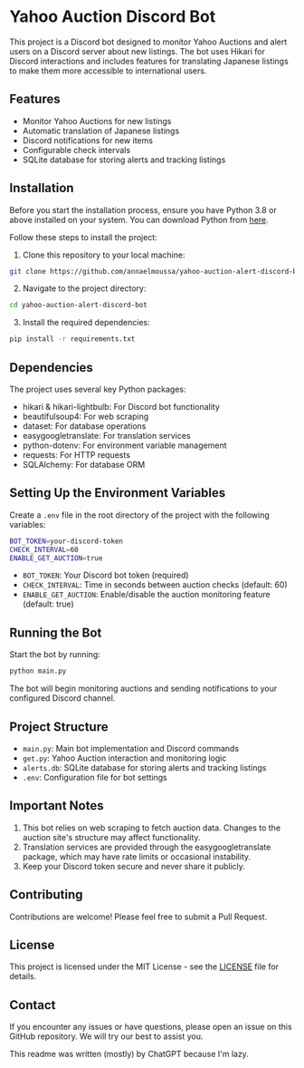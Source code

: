 # Yahoo Auction Discord Bot

This project is a Discord bot designed to monitor Yahoo Auctions and alert users on a Discord server about new listings. The bot uses Hikari for Discord interactions and includes features for translating Japanese listings to make them more accessible to international users.

## Features

- Monitor Yahoo Auctions for new listings
- Automatic translation of Japanese listings
- Discord notifications for new items
- Configurable check intervals
- SQLite database for storing alerts and tracking listings

## Installation

Before you start the installation process, ensure you have Python 3.8 or above installed on your system. You can download Python from [here](https://www.python.org/downloads/).

Follow these steps to install the project:

1. Clone this repository to your local machine:

```bash
git clone https://github.com/annaelmoussa/yahoo-auction-alert-discord-bot.git
```

2. Navigate to the project directory:

```bash
cd yahoo-auction-alert-discord-bot
```

3. Install the required dependencies:

```bash
pip install -r requirements.txt
```

## Dependencies

The project uses several key Python packages:

- hikari & hikari-lightbulb: For Discord bot functionality
- beautifulsoup4: For web scraping
- dataset: For database operations
- easygoogletranslate: For translation services
- python-dotenv: For environment variable management
- requests: For HTTP requests
- SQLAlchemy: For database ORM

## Setting Up the Environment Variables

Create a `.env` file in the root directory of the project with the following variables:

```bash
BOT_TOKEN=your-discord-token
CHECK_INTERVAL=60
ENABLE_GET_AUCTION=true
```

- `BOT_TOKEN`: Your Discord bot token (required)
- `CHECK_INTERVAL`: Time in seconds between auction checks (default: 60)
- `ENABLE_GET_AUCTION`: Enable/disable the auction monitoring feature (default: true)

## Running the Bot

Start the bot by running:

```bash
python main.py
```

The bot will begin monitoring auctions and sending notifications to your configured Discord channel.

## Project Structure

- `main.py`: Main bot implementation and Discord commands
- `get.py`: Yahoo Auction interaction and monitoring logic
- `alerts.db`: SQLite database for storing alerts and tracking listings
- `.env`: Configuration file for bot settings

## Important Notes

1. This bot relies on web scraping to fetch auction data. Changes to the auction site's structure may affect functionality.
2. Translation services are provided through the easygoogletranslate package, which may have rate limits or occasional instability.
3. Keep your Discord token secure and never share it publicly.

## Contributing

Contributions are welcome! Please feel free to submit a Pull Request.

## License

This project is licensed under the MIT License - see the [LICENSE](LICENSE) file for details.

## Contact

If you encounter any issues or have questions, please open an issue on this GitHub repository. We will try our best to assist you.

This readme was written (mostly) by ChatGPT because I'm lazy.
